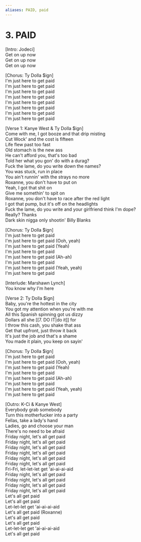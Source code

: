 ```yaml
---
aliases: PAID, paid
---
```


# 3. PAID

[Intro: Jodeci]  
Get on up now  
Get on up now  
Get on up now  

[Chorus: Ty Dolla $ign]  
I'm just here to get paid  
I'm just here to get paid  
I'm just here to get paid  
I'm just here to get paid  
I'm just here to get paid  
I'm just here to get paid  
I'm just here to get paid  
I'm just here to get paid  

[Verse 1: Kanye West & Ty Dolla $ign]  
Come with me, I got booze and that drip misting  
Cut Wock' and the cost is fifteen  
Life flew past too fast  
Old stomach is the new ass  
He can't afford you, that's too bad  
Told her what you gon' do with a durag?  
Fuck the lame, do you write down the names?  
You was stuck, run in placе  
You ain't runnin' with the strays no more  
Roxanne, you don't havе to put on  
Yeah, I got that shit on  
Give me somethin' to spit on  
Roxanne, you don't have to race after the red light  
I got that pump, but it's off on the headlights  
Fuck the lame, do you write and your girlfriend think I'm dope?  
Really? Thanks  
Dark skin nigga only shootin' Billy Blanks  

[Chorus: Ty Dolla $ign]  
I'm just here to get paid  
I'm just here to get paid (Ooh, yeah)  
I'm just here to get paid (Yeah)  
I'm just here to get paid  
I'm just here to get paid (Ah-ah)  
I'm just here to get paid  
I'm just here to get paid (Yeah, yeah)  
I'm just here to get paid  

[Interlude: Marshawn Lynch]  
You know why I'm here  

[Verse 2: Ty Dolla $ign]  
Baby, you're the hottest in the city  
You got my attention when you're with me  
All this Spanish spinning got us dizzy  
Dollars all she [[7. DO IT|do it]] for  
I throw this cash, you shake that ass  
Get that upfront, just throw it back  
It's just the job and that's a shame  
You made it plain, you keep on sayin'  

[Chorus: Ty Dolla $ign]  
I'm just here to get paid  
I'm just here to get paid (Ooh, yeah)  
I'm just here to get paid (Yeah)  
I'm just here to get paid  
I'm just here to get paid (Ah-ah)  
I'm just here to get paid  
I'm just here to get paid (Yeah, yeah)  
I'm just here to get paid  

[Outro: K-Ci & Kanye West]  
Everybody grab somebody  
Turn this motherfucker into a party  
Fellas, take a lady's hand  
Ladies, go and choose your man  
There's no need to be afraid  
Friday night, let's all get paid  
Friday night, let's all get paid  
Friday night, let's all get paid  
Friday night, let's all get paid  
Friday night, let's all get paid  
Friday night, let's all get paid  
Fri-Fri, let-let-let get 'ai-ai-ai-aid  
Friday night, let's all get paid  
Friday night, let's all get paid  
Friday night, let's all get paid  
Friday night, let's all get paid  
Let's all get paid  
Let's all get paid  
Let-let-let get 'ai-ai-ai-aid  
Let's all get paid (Roxanne)  
Let's all get paid  
Let's all get paid  
Let-let-let get 'ai-ai-ai-aid  
Let's all get paid
